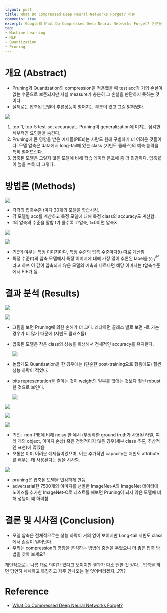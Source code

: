 ```yaml
---
layout: post
title: What Do Compressed Deep Neural Networks Forget? 리뷰
comments: true
excerpt: Google의 What Do Compressed Deep Neural Networks Forget? 논문을 리뷰하고 내용을 요약해보았습니다.
tag:
- Machine Learning
- NLP
- Quantization
- Pruning
---
```


# 개요 (Abstract)

- Pruning과 Quantization의 compression을 적용했을 때 test acc가 거의 손실이 없는 수준으로 보존되지만 사실 measure가 충분히 그 손실을 판단하지 못하는 것이다.
- 실제로는 압축된 모델이 추론성능이 떨어지는 부분이 있고 그걸 밝혀냈다.

![](../assets/post_files/what-do-compressed-deep-neural-networks-forget/1.png)

1. top-1, top-5 test-set accuracy는 Pruning이 generalization에 미치는 심각한 세부적인 요인들을 숨긴다.
2. Pruning에 큰 영향을 받은 예제들(PIEs)는 사람도 원래 구별하기 더 어려운 것들이다. 모델 압축은 data에서 long-tail에 있는 class (저빈도 클래스)의 예측 능력을 특히 떨어뜨린다.
3. 압축된 모델은 그렇지 않은 모델에 비해 학습 데이터 분포에 좀 더 민감하다. 압축률이 높을 수록 더 그렇다.

# 방법론 (Methods)

![](../assets/post_files/what-do-compressed-deep-neural-networks-forget/2.png)

- 각각의 압축수준 t마다  30개의 모델을 학습시킴.
- 각 모델별 acc를 계산하고 특정 모델에 대해 특정 class의 accuracy도 계산함.
- t의 압축의 수준을 말함 t가 클수록 고압축, t=0이면 압축X

![](../assets/post_files/what-do-compressed-deep-neural-networks-forget/3.png)

![](../assets/post_files/what-do-compressed-deep-neural-networks-forget/4.png)

- PIE의 여부는 특정 이미지마다, 특정 수준의 압축 수준마다(t) 따로 계산함
- 특정 수준(t)의 압축 모델에서 특정 이미지에 대해 가장 많이 추론된 label을 $y^M_{i,t}$라고 하며 이 값이 압축되지 않은 모델의 예측과 다르다면 해당 이미지는 t압축수준에서 PIE가 됨.

# 결과 분석 (Results)

![](../assets/post_files/what-do-compressed-deep-neural-networks-forget/5.png)

![](../assets/post_files/what-do-compressed-deep-neural-networks-forget/6.png)

- 그림을 보면 Pruning에 의한 손해가 더 크다. 왜냐하면 클래스 별로 보면 -로 가는 경우가 더 많기 때문에 (저빈도 클래스들)
- 압축된 모델은 작은 class의 성능을 희생해서 전체적인 accuracy를 유지한다.

    ![](../assets/post_files/what-do-compressed-deep-neural-networks-forget/7.png)

- 놀랍게도 Quantization을 한 경우에는 (단순한 post-training으로 했음에도) 훨씬 성능 하락이 적었다.
- bits representation을 줄이는 것이 weight의 일부를 없애는 것보다 훨씬 robust한 것으로 보인다.

    ![](../assets/post_files/what-do-compressed-deep-neural-networks-forget/8.png)

![](../assets/post_files/what-do-compressed-deep-neural-networks-forget/9.png)

![](../assets/post_files/what-do-compressed-deep-neural-networks-forget/10.png)

![](../assets/post_files/what-do-compressed-deep-neural-networks-forget/11.png)

- PIE는 non-PIE에 비해 noisy 한 예시 (부정확한 ground truth가 사용된 라벨, 여러 개의 object, 이미지 손상) 혹은 전형적이지 않은 경우(세부 class 추론, 추상적인 표현)에 많았음
- 보통은 이미 어려운 예제들이었으며, 이는 추가적인 capacity는 저빈도 attribute를 배우는 데 사용된다는 점을 시사함.

![](../assets/post_files/what-do-compressed-deep-neural-networks-forget/12.png)

- pruning은 압축된 모델을 민감하게 만듬.
- adversarial한 7500개의 이미지를 선별한 ImageNet-A와 ImageNet 데이터에 노이즈를 추가한 ImageNet-C로 테스트를 해보면 Pruning이 되지 않은 모델에 비해 성능이 꽤 하락함.

# 결론 및 시사점 (Conclusion)

- 모델 압축은 전체적으로는 성능 하락이 거의 없어 보이지만 Long-tail 저빈도 class에서 손실이 일어난다.
- 우리는 compression의 영향을 분석하는 방법에 중점을 두었으니 더 좋은 압축 방법을 찾아 보세요?

개인적으로는 나름 대로 의미가 있다고 보이지만 결과가 다소 뻔한 것 같다... 압축을 하면 당연히 세세하고 복잡하고 자주 안나오는 걸 잊어버리겠지...??!?

# Reference

- [What Do Compressed Deep Neural Networks Forget?](https://arxiv.org/abs/1911.05248)
